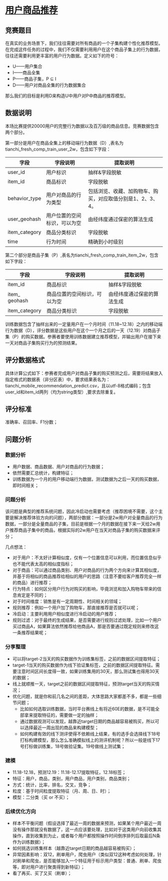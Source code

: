 # [用户商品推荐](https://tianchi.aliyun.com/competition/entrance/231522/information)

## 竞赛题目 
在真实的业务场景下，我们往往需要对所有商品的一个子集构建个性化推荐模型。在完成这件任务的过程中，我们不仅需要利用用户在这个商品子集上的行为数据，往往还需要利用更丰富的用户行为数据。定义如下的符号：
- U——用户集合
- I——商品全集
- P——商品子集，P ⊆ I
- D——用户对商品全集的行为数据集合

那么我们的目标是利用D来构造U中用户对P中商品的推荐模型。

## 数据说明
本场比赛提供20000用户的完整行为数据以及百万级的商品信息。竞赛数据包含两个部分。


第一部分是用户在商品全集上的移动端行为数据（D）,表名为tianchi_fresh_comp_train_user_2w，包含如下字段：

字段|字段说明|提取说明
-|-|-
user_id|用户标识|抽样&字段脱敏|
item_id|商品标识|字段脱敏|
behavior_type|用户对商品的行为类型|包括浏览、收藏、加购物车、购买，对应取值分别是1、2、3、4。|
user_geohash|用户位置的空间标识，可以为空|由经纬度通过保密的算法生成|
item_category|商品分类标识|字段脱敏|
time|行为时间|精确到小时级别|

第二个部分是商品子集（P）,表名为tianchi_fresh_comp_train_item_2w，包含如下字段： 

字段|字段说明|提取说明
-|-|-
item_id|商品标识|抽样&字段脱敏|
item_ geohash|商品位置的空间标识，可以为空|由经纬度通过保密的算法生成|
item_category|商品分类标识|字段脱敏|

训练数据包含了抽样出来的一定量用户在一个月时间（11.18~12.18）之内的移动端行为数据（D），评分数据是这些用户在这个一个月之后的一天（12.19）对商品子集（P）的购买数据。参赛者要使用训练数据建立推荐模型，并输出用户在接下来一天对商品子集购买行为的预测结果。 

## 评分数据格式
具体计算公式如下：参赛者完成用户对商品子集的购买预测之后，需要将结果放入指定格式的数据表（非分区表）中，要求结果表名为：tianchi_mobile_recommendation_predict.csv，且以utf-8格式编码；包含user_id和item_id两列（均为string类型）,要求去除重复。

## 评分标准
准确率、召回率、F1分数；

## 问题分析
### 数据分析
- 用户数据、商品数据、用户对商品的行为数据；
- 依然需要汇总统计，构建特征；
- 训练数据为一个月的用户移动端行为数据，测试数据为之后一天的购买数据，即时间相关；

### 问题分析
该问题是典型的推荐系统问题，因此冷启动也需要考虑（推荐困境不需要，这个主要是解决推荐体验方向的问题），两部分数据：一部分是2w用户对全量商品的行为数据，一部分是全量商品的子集，目前是根据一个月的数据在接下来一天给2w用户推荐商品子集中的商品，根据实际的2w用户在当天对商品子集的购买数据来评分；

几点想法：
- 对于用户：不太好计算相似度，仅有一个位置信息可以利用，而位置信息似乎也不能代表太高的相似度指标；
- 对于商品：可以通过商品类别、用户对商品的行为两个方向来计算其相似度，并基于将相似的商品推荐给相似的用户的思路（注意不要给客户推荐完全一样的商品）进行推荐；
- 行为特点：如何区分用户行为对购买的影响，毕竟浏览和加入购物车带来的信息肯定是不同的；
- 对于时间维度：销售是有一定周期性、时间相关的领域；
- 规则推荐：例如一个用户加了购物车，那直接推荐是否就可以呢；
- 冷启动：主要利用用户相似度进行冷启动的用户推荐；
- 规则过滤：对于最终的生成结果，是否需要进行规则过滤处理，比如一个用户买过商品A，如果算法依然推荐给他商品A，那是否要通过既定规则来修改这一条推荐结果呢；

### 分享整理
- 可以将target-2当天的购买数据作为训练集标签，之前的数据区间提取特征；
- target-1当天的购买数据作为线下验证集标签，之前的数据区间提取特征。需要注意时间区间长度得一致，如果训练集用的30天，那么测试集也得用30天的数据；
- 线上就顺推一天，target之前的数据区间提取特征，预测target当天的购买情况；
- 优化问题，就是你和前几名之间的差距，大体思路大家都差不多，都是一些细节问题；
    - 比如如何选取训练数据，当时平台赛线上有将近60E的数据，是不可能全部拿来提取特征的，需要做一定的抽样；
    - 通过数据观测可以发现，越靠近target日期的商品越容易被购买，所以可以选择最近一周出现的商品来构建模型；
    - 如何构建有效的线下测评使得不依赖线上结果，有的选手会选择线下18号打标构建模型，那么怎么准确模拟线上的测评机制呢？所以一般是线下17号打标做训练集，18号做验证集。19号做线上测试集；
    
### 建模
- 11.18-12.18，预测12.19：11.18-12.17提取特征，12.18标签；
- 特征：用户，商品，类别，用户商品，用户类别，商品类别；
- 方式：统计，比率，排名，交叉，竞争；
- 粒度：基于时间粒度提取特征（月、周、日、时）；
- 模型：二分类（买 or 不买）；

### 后续优化方向
- 样本不平衡问题（假设选择了最近一周的数据来预测，如果某个用户最近一周没有操作那就没有数据了，这一点应该要处理，比如对于这类用户向前收集其操作，直到收集到为止，或者每个用户都按照操作时间倒序排列后取最后N条作为训练数据）；
- 如何挑选训练集样本（越靠近target日期的商品越容易被购买）；
- 异常因素影响：双12，刷单用户，爬虫用户（类似双12这种考虑如何处理，针对刷单和爬虫，是否能够加入一个特征用于标示用户类型：普通、刷单、爬虫等，即对用户进行聚类得到新特征）；
- 看了再买、买了又买（刷单）；
